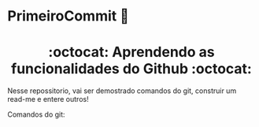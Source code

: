 # PrimeiroCommit 🚀

<h1 align="center"> :octocat: Aprendendo as funcionalidades do Github :octocat:</h1>

<p> Nesse repossitorio, vai ser demostrado comandos do git, construir um read-me e entere outros! </p>

Comandos do git:




